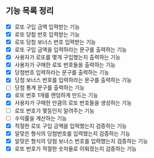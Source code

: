 ## 기능 목록 정리

- [x] 로또 구입 금액 입력받는 기능
- [x] 로또 당첨 번호 입력받는 기능
- [x] 로또 당첨 보너스 번호 입력받는 기능
- [x] 로또 구입 금액을 입력하라는 문구를 출력하는 기능
- [x] 사용자가 로또를 몇개 구입했는지 출력하는 기능
- [x] 사용자가 구매한 로또 번호들을 출력하는 기능
- [x] 당첨번호 입력하라는 문구를 출력하는 기능
- [x] 당첨 보너스 번호를 입력하라는 문구를 출력하는 기능
- [ ] 당첨 통계 문구를 출력하는 기능
- [x] 로또 번호 1개를 랜덤하게 만드는 기능
- [x] 사용자가 구매한 만큼의 로또 번호들을 생성하는 기능
- [ ] 로또 번호가 몇등인지 알려주는 기능
- [ ] 수익률을 계산하는 기능
- [x] 적절한 로또 구입 금액을 입력했는지 검증하는 기능
- [x] 알맞은 형식의 당첨번호를 입력했는지 검증하는 기능
- [x] 알맞은 형식의 당첨 보너스 번호를 입력했는지 검증하는 기능
- [x] 로또 번호가 적절한 숫자들로 이뤄졌는지 검증하는 기능